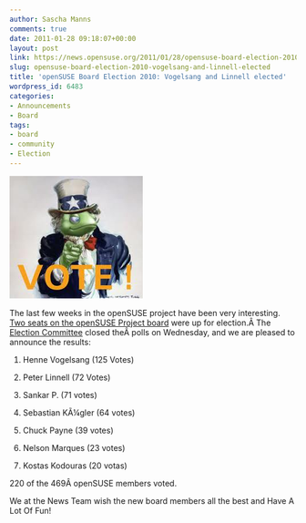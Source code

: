 ```yaml
---
author: Sascha Manns
comments: true
date: 2011-01-28 09:18:07+00:00
layout: post
link: https://news.opensuse.org/2011/01/28/opensuse-board-election-2010-vogelsang-and-linnell-elected/
slug: opensuse-board-election-2010-vogelsang-and-linnell-elected
title: 'openSUSE Board Election 2010: Vogelsang and Linnell elected'
wordpress_id: 6483
categories:
- Announcements
- Board
tags:
- board
- community
- Election
---
```


[![image of 'uncle sam' Green style!](/wp-content/uploads/2011/01/vote.jpeg)](http://news.opensuse.org/2011/01/12/the-opensuse-board-election-2010/vote/)

The last few weeks in the openSUSE project have been very interesting. [Two seats on the openSUSE Project board](http://en.opensuse.org/openSUSE:Board_election_2010) were up for election.Â The [Election Committee](http://en.opensuse.org/openSUSE:Board_election_2010#Election_committee) closed theÂ polls on Wednesday, and we are pleased to announce the results:



	
  1. Henne Vogelsang (125 Votes)

	
  2. Peter Linnell (72 Votes)

	
  3. Sankar P. (71 votes)

	
  4. Sebastian KÃ¼gler (64 votes)

	
  5. Chuck Payne (39 votes)

	
  6. Nelson Marques (23 votes)

	
  7. Kostas Kodouras (20 votas)


220 of the 469Â openSUSE members voted.

We at the News Team wish the new board members all the best and Have A Lot Of Fun!
